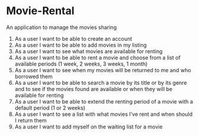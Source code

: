 # Movie-Rental
An application to manage the movies sharing

1.	As a user I want to be able to create an account
2.	As a user I want to be able to add movies in my listing
3.	As a user I want to see what movies are available for renting
4.	As a user I want to be able to rent a movie and choose from a list of available periods (1 week, 2 weeks, 3 weeks, 1 month)
5.	As a user I want to see when my movies will be returned to me and who borrowed them
6.	As a user I want to be able to search a movie by its title or by its genre and to see if the movies found are available or when they will be available for renting
7.	As a user I want to be able to extend the renting period of a movie with a default period (1 or 2 weeks)
8.	As a user I want to see a list with what movies I’ve rent and when should I return them
9.	As a user I want to add myself on the waiting list for a movie
